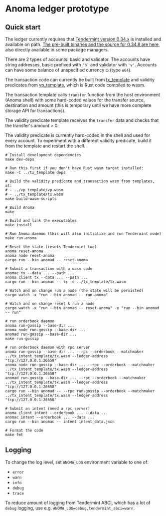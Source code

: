 # Anoma ledger prototype

## Quick start

The ledger currently requires that [Tendermint version 0.34.x](https://github.com/tendermint/tendermint) is installed and available on path. [The pre-built binaries and the source for 0.34.8 are here](https://github.com/tendermint/tendermint/releases/tag/v0.34.8), also directly available in some package managers.

There are 2 types of accounts: basic and validator. The accounts have string addresses, basic prefixed with `'b'` and validator with `'v'`. Accounts can have some balance of unspecified currency ¤ (type `u64`).

The transaction code can currently be built from [tx_template](../tx_template) and validity predicates from [vp_template](../vp_template), which is Rust code compiled to wasm.

The transaction template calls `transfer` function from the host environment (Anoma shell) with some hard-coded values for the transfer source, destination and amount (this is temporary until we have more complete storage API for transactions).

The validity predicate template receives the `transfer` data and checks that the transfer's amount > 0.

The validity predicate is currently hard-coded in the shell and used for every account. To experiment with a different validity predicate, build it from the template and restart the shell.

```shell
# Install development dependencies
make dev-deps

# Run this first if you don't have Rust wasm target installed:
make -C ../tx_template deps

# Build the validity predicate and transaction wasm from templates, at:
# - ../vp_template/vp.wasm
# - ../tx_template/tx.wasm
make build-wasm-scripts

# Build Anoma
make

# Build and link the executables
make install

# Run Anoma daemon (this will also initialize and run Tendermint node)
make run-anoma

# Reset the state (resets Tendermint too)
anoma reset-anoma
anoma node reset-anoma
cargo run --bin anomad -- reset-anoma

# Submit a transaction with a wasm code
anomac tx --data ... --path ...
anoma client tx --data ... --path ...
cargo run --bin anomac -- tx -c ../tx_template/tx.wasm

# Watch and on change run a node (the state will be persisted)
cargo watch -x "run --bin anomad -- run-anoma"

# Watch and on change reset & run a node
cargo watch -x "run --bin anomad -- reset-anoma" -x "run --bin anomad -- run"

# run orderbook daemon
anoma run-gossip --base-dir ...
anoma node run-gossip --base-dir ...
anomad run-gossip --base-dir ...
make run-gossip

# run orderbook daemon with rpc server
anoma run-gossip --base-dir ... --rpc --orderbook --matchmaker ../tx_intent_template/tx.wasm --ledger-address  "tcp://127.0.0.1:26658"
anoma node run-gossip --base-dir ... --rpc --orderbook --matchmaker ../tx_intent_template/tx.wasm --ledger-address  "tcp://127.0.0.1:26658"
anomad run-gossip --base-dir ... --rpc --orderbook --matchmaker ../tx_intent_template/tx.wasm --ledger-address  "tcp://127.0.0.1:26658"
cargo run --bin anomad -- --rpc run-gossip --orderbook --matchmaker ../tx_intent_template/tx.wasm --ledger-address  "tcp://127.0.0.1:26658"

# Submit an intent (need a rpc server)
anoma client intent --orderbook ... --data ...
anomac intent --orderbook ... --data ...
cargo run --bin anomac -- intent intent_data.json

# Format the code
make fmt
```

## Logging

To change the log level, set `ANOMA_LOG` environment variable to one of:
- `error`
- `warn`
- `info`
- `debug`
- `trace`

To reduce amount of logging from Tendermint ABCI, which has a lot of `debug` logging, use e.g. `ANOMA_LOG=debug,tendermint_abci=warn`.
